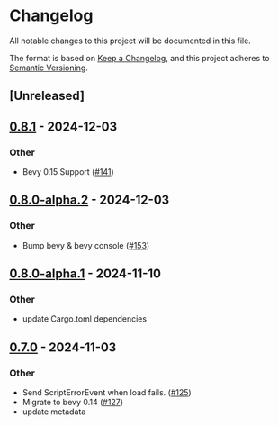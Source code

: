 # Changelog

All notable changes to this project will be documented in this file.

The format is based on [Keep a Changelog](https://keepachangelog.com/en/1.0.0/),
and this project adheres to [Semantic Versioning](https://semver.org/spec/v2.0.0.html).

## [Unreleased]

## [0.8.1](https://github.com/makspll/bevy_mod_scripting/compare/bevy_mod_scripting_core-v0.8.0-alpha.2...bevy_mod_scripting_core-v0.8.1) - 2024-12-03

### Other

- Bevy 0.15 Support ([#141](https://github.com/makspll/bevy_mod_scripting/pull/141))

## [0.8.0-alpha.2](https://github.com/makspll/bevy_mod_scripting/compare/bevy_mod_scripting_core-v0.8.0-alpha.1...bevy_mod_scripting_core-v0.8.0-alpha.2) - 2024-12-03

### Other

- Bump bevy & bevy console ([#153](https://github.com/makspll/bevy_mod_scripting/pull/153))

## [0.8.0-alpha.1](https://github.com/makspll/bevy_mod_scripting/compare/bevy_mod_scripting_core-v0.8.0-alpha.0...bevy_mod_scripting_core-v0.8.0-alpha.1) - 2024-11-10

### Other

- update Cargo.toml dependencies

## [0.7.0](https://github.com/makspll/bevy_mod_scripting/compare/bevy_mod_scripting_core-v0.6.0...bevy_mod_scripting_core-v0.7.0) - 2024-11-03

### Other

- Send ScriptErrorEvent when load fails. ([#125](https://github.com/makspll/bevy_mod_scripting/pull/125))
- Migrate to bevy 0.14 ([#127](https://github.com/makspll/bevy_mod_scripting/pull/127))
- update metadata
